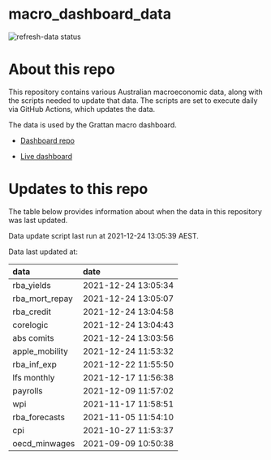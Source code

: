 
<!-- README.md is generated from README.Rmd. Please edit that file -->

# macro\_dashboard\_data

<!-- badges: start -->

![refresh-data
status](https://github.com/grattan/macro_dashboard_data/workflows/refresh-data/badge.svg)

<!-- badges: end -->

# About this repo

This repository contains various Australian macroeconomic data, along
with the scripts needed to update that data. The scripts are set to
execute daily via GitHub Actions, which updates the data.

The data is used by the Grattan macro dashboard.

  - [Dashboard repo](https://github.com/grattan/macrodashboard)

  - [Live dashboard](https://mattcowgill.shinyapps.io/macrodashboard/)

# Updates to this repo

The table below provides information about when the data in this
repository was last updated.

Data update script last run at 2021-12-24 13:05:39 AEST.

Data last updated at:

| data             | date                |
| :--------------- | :------------------ |
| rba\_yields      | 2021-12-24 13:05:34 |
| rba\_mort\_repay | 2021-12-24 13:05:07 |
| rba\_credit      | 2021-12-24 13:04:58 |
| corelogic        | 2021-12-24 13:04:43 |
| abs comits       | 2021-12-24 13:03:56 |
| apple\_mobility  | 2021-12-24 11:53:32 |
| rba\_inf\_exp    | 2021-12-22 11:55:50 |
| lfs monthly      | 2021-12-17 11:56:38 |
| payrolls         | 2021-12-09 11:57:02 |
| wpi              | 2021-11-17 11:58:51 |
| rba\_forecasts   | 2021-11-05 11:54:10 |
| cpi              | 2021-10-27 11:53:37 |
| oecd\_minwages   | 2021-09-09 10:50:38 |
